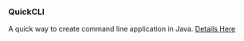 <h3>QuickCLI</h3>
A quick way to create command line application in Java.
<a href="http://www.logicbig.com/projects/quickcli.html">Details Here</a>
